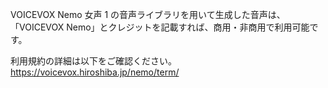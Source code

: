 VOICEVOX Nemo 女声 1 の音声ライブラリを用いて生成した音声は、
「VOICEVOX Nemo」とクレジットを記載すれば、商用・非商用で利用可能です。

利用規約の詳細は以下をご確認ください。  
https://voicevox.hiroshiba.jp/nemo/term/
